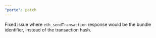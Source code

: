 ```yaml
---
"porto": patch
---
```


Fixed issue where `eth_sendTransaction` response would be the bundle identifier, instead of the transaction hash.
